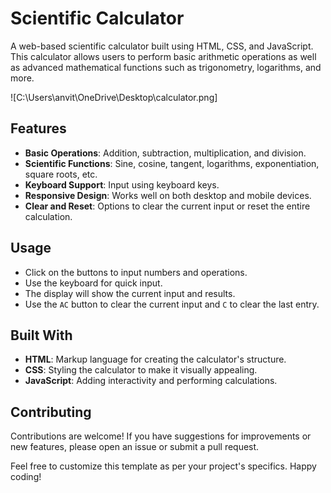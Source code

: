 # Scientific Calculator

A web-based scientific calculator built using HTML, CSS, and JavaScript. This calculator allows users to perform basic arithmetic operations as well as advanced mathematical functions such as trigonometry, logarithms, and more.

![C:\Users\anvit\OneDrive\Desktop\calculator.png]  <!-- Replace with a link to a screenshot of your calculator -->

## Features

- **Basic Operations**: Addition, subtraction, multiplication, and division.
- **Scientific Functions**: Sine, cosine, tangent, logarithms, exponentiation, square roots, etc.
- **Keyboard Support**: Input using keyboard keys.
- **Responsive Design**: Works well on both desktop and mobile devices.
- **Clear and Reset**: Options to clear the current input or reset the entire calculation.



## Usage

- Click on the buttons to input numbers and operations.
- Use the keyboard for quick input.
- The display will show the current input and results.
- Use the `AC` button to clear the current input and `C` to clear the last entry.

## Built With

- **HTML**: Markup language for creating the calculator's structure.
- **CSS**: Styling the calculator to make it visually appealing.
- **JavaScript**: Adding interactivity and performing calculations.

## Contributing

Contributions are welcome! If you have suggestions for improvements or new features, please open an issue or submit a pull request.

Feel free to customize this template as per your project's specifics. Happy coding!
